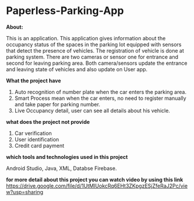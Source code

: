 # Paperless-Parking-App
**About:**

This is an application. This application gives information about the occupancy status of the spaces in the parking lot equipped with sensors that detect the presence of vehicles. The registration of vehicle is done at parking system. There are two cameras or sensor one for entrance and second for leaving parking area. Both camera/sensors update the   entrance and leaving state of vehicles and also update on User app.

**What the project have**

1.	Auto recognition of number plate when the car enters the parking area. 
2.	Smart Process mean when the car enters, no need to register manually and take paper for parking number.
3.	Live Occupancy detail, user can see all details about his vehicle.

**what does the project not provide**

1.	Car verification
2.	User identification
3.	Credit card payment

**which tools and technologies used in this project**

Android Studio, Java, XML, Databse Firebase.

**for more detail about this project you can watch video by using this link**
https://drive.google.com/file/d/1UtMIUokcRq6EHt3ZKpgzESjZfeRaJ2Pc/view?usp=sharing
